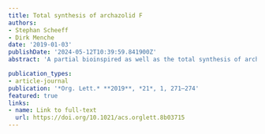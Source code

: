 ```yaml
---
title: Total synthesis of archazolid F
authors:
- Stephan Scheeff
- Dirk Menche
date: '2019-01-03'
publishDate: '2024-05-12T10:39:59.841900Z'
abstract: 'A partial bioinspired as well as the total synthesis of archazolid F, a highly potent V-ATPase inhibitory, antiproliferative polyketide macrolide, is described. Key features of the synthetic routes include a highly stereoselective aldol condensation of two elaborate fragments and macrocyclizations either by a Shiina macrolactonization or by a challenging RCM reaction of an octaene substrate. The syntheses unequivocally confirm the full architecture of this very scarce archazolid.'

publication_types:
- article-journal
publication: '*Org. Lett.* **2019**, *21*, 1, 271–274'
featured: true
links: 
- name: Link to full-text
  url: https://doi.org/10.1021/acs.orglett.8b03715
---
```

